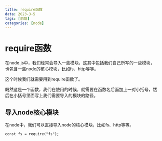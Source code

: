 ```yaml
---
title: require函数
data: 2023-3-5
tags: [前端]
categories: [node]
---
```


# require函数

在node.js中，我们经常会导入一些模块，这其中包括我们自己所写的一些模块，也包含一些node的核心模块，比如fs、http等等。

这个时候我们就需要用到require函数了。

既然这是一个函数，我们在使用的时候，就需要在函数名后面加上一对小括号，然后在小括号里面写上我们需要导入的模块的路径。

## 导入node核心模块

在node中，我们可以直接导入node的核心模块，比如fs、http等等。

`const fs = require("fs");`